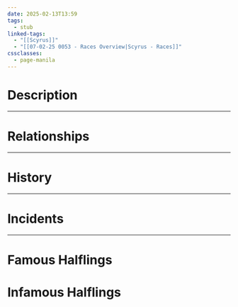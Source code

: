 ```yaml
---
date: 2025-02-13T13:59
tags:
  - stub
linked-tags:
  - "[[Scyrus]]"
  - "[[07-02-25 0053 - Races Overview|Scyrus - Races]]"
cssclasses:
  - page-manila
---
```

# Description

***
# Relationships

***
# History

***
# Incidents

***
# Famous Halflings
# Infamous Halflings

